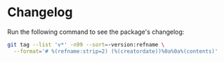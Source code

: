 # Changelog

Run the following command to see the package's changelog:

```bash
git tag --list 'v*' -n99 --sort=-version:refname \
  --format='# %(refname:strip=2) (%(creatordate))%0a%0a%(contents)'
```

